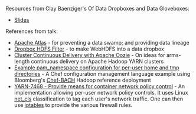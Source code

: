 Resources from Clay Baenziger's Of Data Dropboxes and Data Gloveboxes:
* [Slides](http://clayb.net/presentations/Of%20Data%20Dropboxes%20and%20Data%20Gloveboxes.pdf)

References from talk:
* [Apache Atlas](https://atlas.apache.org/) - for preventing a data swamp; and providing data lineage
* [Dropbox HDFS Filter](https://github.com/cbaenziger/dropboxHDFSFilter) - to make WebHDFS into a data dropbox
* [Cluster Continuous Delivery with Apache Oozie](https://clayb.net/presentations/ApacheCon%20Oozie%20CD.pdf) - On ideas for arms-length continuous delivery on Apache Hadoop YARN clusters
* [Example pam_namespace configuration for per-user home and tmp directories](https://github.com/bloomberg/chef-bach/pull/1278) - A Chef configuration management language example using Bloomberg's [Chef-BACH](https://github.com/bloomberg/chef-bach) Hadoop reference deployment
* [YARN-7468 - Provide means for container network policy control](https://issues.apache.org/jira/browse/YARN-7468) - An implementation allowing per-user network policy controls. It uses Linux [net_cls](https://access.redhat.com/documentation/en-us/red_hat_enterprise_linux/6/html/resource_management_guide/sec-net_cls) classification to tag each user's network traffic. One can then use [iptables](https://wiki.archlinux.org/index.php/iptables) to provide the various firewall rules.
